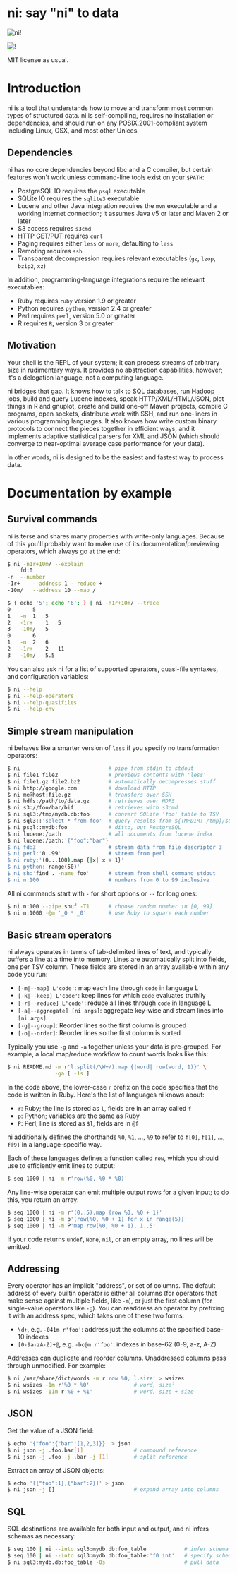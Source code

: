 # ni: say "ni" to data
![ni!](http://spencertipping.com/ni.png)

![!](http://spencertipping.com/ni2.png)

MIT license as usual.

# Introduction
ni is a tool that understands how to move and transform most common types of
structured data. ni is self-compiling, requires no installation or
dependencies, and should run on any POSIX.2001-compliant system including
Linux, OSX, and most other Unices.

## Dependencies
ni has no core dependencies beyond libc and a C compiler, but certain features
won't work unless command-line tools exist on your `$PATH`:

- PostgreSQL IO requires the `psql` executable
- SQLite IO requires the `sqlite3` executable
- Lucene and other Java integration requires the `mvn` executable and a working
  Internet connection; it assumes Java v5 or later and Maven 2 or later
- S3 access requires `s3cmd`
- HTTP GET/PUT requires `curl`
- Paging requires either `less` or `more`, defaulting to `less`
- Remoting requires `ssh`
- Transparent decompression requires relevant executables (`gz`, `lzop`,
  `bzip2`, `xz`)

In addition, programming-language integrations require the relevant
executables:

- Ruby requires `ruby` version 1.9 or greater
- Python requires `python`, version 2.4 or greater
- Perl requires `perl`, version 5.0 or greater
- R requires `R`, version 3 or greater

## Motivation
Your shell is the REPL of your system; it can process streams of arbitrary size
in rudimentary ways. It provides no abstraction capabilities, however; it's a
delegation language, not a computing language.

ni bridges that gap. It knows how to talk to SQL databases, run Hadoop jobs,
build and query Lucene indexes, speak HTTP/XML/HTML/JSON, plot things in R and
gnuplot, create and build one-off Maven projects, compile C programs, open
sockets, distribute work with SSH, and run one-liners in various programming
languages. It also knows how write custom binary protocols to connect the
pieces together in efficient ways, and it implements adaptive statistical
parsers for XML and JSON (which should converge to near-optimal average case
performance for your data).

In other words, ni is designed to be the easiest and fastest way to process
data.

# Documentation by example
## Survival commands
ni is terse and shares many properties with write-only languages. Because of
this you'll probably want to make use of its documentation/previewing
operators, which always go at the end:

```sh
$ ni -n1r+10m/ --explain
	fd:0
-n	--number
-1r+	--address 1 --reduce +
-10m/	--address 10 --map /

$ { echo '5'; echo '6'; } | ni -n1r+10m/ --trace
0		5
1	-n	1	5
2	-1r+	1	5
3	-10m/	5
0		6
1	-n	2	6
2	-1r+	2	11
3	-10m/	5.5
```

You can also ask ni for a list of supported operators, quasi-file syntaxes, and
configuration variables:

```sh
$ ni --help
$ ni --help-operators
$ ni --help-quasifiles
$ ni --help-env
```

## Simple stream manipulation
ni behaves like a smarter version of `less` if you specify no transformation
operators:

```sh
$ ni                            # pipe from stdin to stdout
$ ni file1 file2                # previews contents with 'less'
$ ni file1.gz file2.bz2         # automatically decompresses stuff
$ ni http://google.com          # download HTTP
$ ni me@host:file.gz            # transfers over SSH
$ ni hdfs:/path/to/data.gz      # retrieves over HDFS
$ ni s3://foo/bar/bif           # retrieves with s3cmd
$ ni sql3:/tmp/mydb.db:foo      # convert SQLite 'foo' table to TSV
$ ni sql3::'select * from foo'  # query results from ${TMPDIR:-/tmp}/$USER.db
$ ni psql::mydb:foo             # ditto, but PostgreSQL
$ ni lucene:/path               # all documents from lucene index
$ ni lucene:/path:'{"foo":"bar"}
$ ni fd:3                       # stream data from file descriptor 3
$ ni perl:'0..99'               # stream from perl
$ ni ruby:'(0...100).map {|x| x + 1}'
$ ni python:'range(50)'
$ ni sh:'find . -name foo'      # stream from shell command stdout
$ ni n:100                      # numbers from 0 to 99 inclusive
```

All ni commands start with `-` for short options or `--` for long ones:

```sh
$ ni n:100 --pipe shuf -T1      # choose random number in [0, 99]
$ ni n:1000 -@m '_0 * _0'       # use Ruby to square each number
```

## Basic stream operators
ni always operates in terms of tab-delimited lines of text, and typically
buffers a line at a time into memory. Lines are automatically split into
fields, one per TSV column. These fields are stored in an array available
within any code you run:

- `[-m|--map] L'code'`: map each line through `code` in language L
- `[-k|--keep] L'code'`: keep lines for which `code` evaluates truthily
- `[-r|--reduce] L'code'`: reduce all lines through `code` in language L
- `[-a|--aggregate] [ni args]`: aggregate key-wise and stream lines into
  `[ni args]`
- `[-g|--group]`: Reorder lines so the first column is grouped
- `[-o|--order]`: Reorder lines so the first column is sorted

Typically you use `-g` and `-a` together unless your data is pre-grouped. For
example, a local map/reduce workflow to count words looks like this:

```sh
$ ni README.md -m r'l.split(/\W+/).map {|word| row(word, 1)}' \
               -ga [ -1s ]
```

In the code above, the lower-case `r` prefix on the code specifies that the
code is written in Ruby. Here's the list of languages ni knows about:

- `r`: Ruby; the line is stored as `l`, fields are in an array called `f`
- `p`: Python; variables are the same as Ruby
- `P`: Perl; line is stored as `$l`, fields are in `@f`

ni additionally defines the shorthands `%0`, `%1`, ..., `%9` to refer to
`f[0]`, `f[1]`, ..., `f[9]` in a language-specific way.

Each of these languages defines a function called `row`, which you should use
to efficiently emit lines to output:

```sh
$ seq 1000 | ni -m r'row(%0, %0 * %0)'
```

Any line-wise operator can emit multiple output rows for a given input; to do
this, you return an array:

```sh
$ seq 1000 | ni -m r'(0..5).map {row %0, %0 + 1}'
$ seq 1000 | ni -m p'(row(%0, %0 + 1) for x in range(5))'
$ seq 1000 | ni -m P'map row(%0, %0 + 1), 1..5'
```

If your code returns `undef`, `None`, `nil`, or an empty array, no lines will
be emitted.

## Addressing
Every operator has an implicit "address", or set of columns. The default
address of every builtin operator is either all columns (for operators that
make sense against multiple fields, like `-m`), or just the first column (for
single-value operators like `-g`). You can readdress an operator by prefixing
it with an address spec, which takes one of these two forms:

- `\d+`, e.g. `-041m r'foo'`: address just the columns at the specified base-10
  indexes
- `[0-9a-zA-Z]+@`, e.g. `-bc@m r'foo'`: indexes in base-62 (0-9, a-z, A-Z)

Addresses can duplicate and reorder columns. Unaddressed columns pass through
unmodified. For example:

```sh
$ ni /usr/share/dict/words -m r'row %0, l.size' > wsizes
$ ni wsizes -1m r'%0 * %0'              # word, size²
$ ni wsizes -11m r'%0 + %1'             # word, size + size
```

## JSON
Get the value of a JSON field:

```sh
$ echo '{"foo":{"bar":[1,2,3]}}' > json
$ ni json -j .foo.bar[1]                # compound reference
$ ni json -j .foo -j .bar -j [1]        # split reference
```

Extract an array of JSON objects:

```sh
$ echo '[{"foo":1},{"bar":2}]' > json
$ ni json -j []                         # expand array into columns
```

## SQL
SQL destinations are available for both input and output, and ni infers schemas
as necessary:

```sh
$ seq 100 | ni --into sql3:mydb.db:foo_table            # infer schema
$ seq 100 | ni --into sql3:mydb.db:foo_table:'f0 int'   # specify schema
$ ni sql3:mydb.db:foo_table -0s                         # pull data
```
